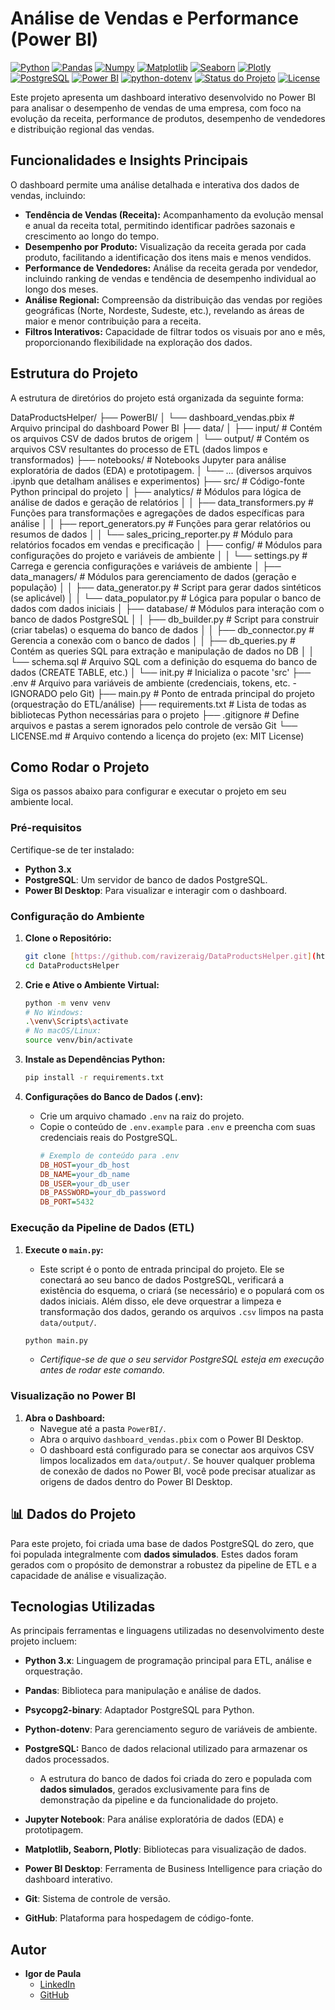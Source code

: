 # Análise de Vendas e Performance (Power BI)

[![Python](https://img.shields.io/badge/Python-3776AB?style=for-the-badge&logo=python&logoColor=white)](https://www.python.org/)
[![Pandas](https://img.shields.io/badge/Pandas-150458?style=for-the-badge&logo=pandas&logoColor=white)](https://pandas.pydata.org/)
[![Numpy](https://img.shields.io/badge/NumPy-013243?style=for-the-badge&logo=numpy&logoColor=white)](https://numpy.org/)
[![Matplotlib](https://img.shields.io/badge/Matplotlib-11557C?style=for-the-badge&logo=matplotlib&logoColor=white)](https://matplotlib.org/)
[![Seaborn](https://img.shields.io/badge/Seaborn-006F86?style=for-the-badge&logo=seaborn&logoColor=white)](https://seaborn.pydata.org/)
[![Plotly](https://img.shields.io/badge/Plotly-2391DF?style=for-the-badge&logo=plotly&logoColor=white)](https://plotly.com/)
[![PostgreSQL](https://img.shields.io/badge/PostgreSQL-316192?style=for-the-badge&logo=postgresql&logoColor=white)](https://www.postgresql.org/)
[![Power BI](https://img.shields.io/badge/Power%20BI-F2C811?style=for-the-badge&logo=power-bi&logoColor=black)](https://powerbi.microsoft.com/)
[![python-dotenv](https://img.shields.io/badge/python--dotenv-DDDDDD?style=for-the-badge&logo=python&logoColor=white)](https://pypi.org/project/python-dotenv/)
[![Status do Projeto](https://img.shields.io/badge/Status-Concluído-brightgreen?style=for-the-badge)](https://github.com/ravizeraig/DataProductsHelper)
[![License](https://img.shields.io/badge/License-MIT-blue.svg?style=for-the-badge)](https://opensource.org/licenses/MIT)

Este projeto apresenta um dashboard interativo desenvolvido no Power BI para analisar o desempenho de vendas de uma empresa, com foco na evolução da receita, performance de produtos, desempenho de vendedores e distribuição regional das vendas.

## Funcionalidades e Insights Principais

O dashboard permite uma análise detalhada e interativa dos dados de vendas, incluindo:

* **Tendência de Vendas (Receita):** Acompanhamento da evolução mensal e anual da receita total, permitindo identificar padrões sazonais e crescimento ao longo do tempo.
* **Desempenho por Produto:** Visualização da receita gerada por cada produto, facilitando a identificação dos itens mais e menos vendidos.
* **Performance de Vendedores:** Análise da receita gerada por vendedor, incluindo ranking de vendas e tendência de desempenho individual ao longo dos meses.
* **Análise Regional:** Compreensão da distribuição das vendas por regiões geográficas (Norte, Nordeste, Sudeste, etc.), revelando as áreas de maior e menor contribuição para a receita.
* **Filtros Interativos:** Capacidade de filtrar todos os visuais por ano e mês, proporcionando flexibilidade na exploração dos dados.

## Estrutura do Projeto

A estrutura de diretórios do projeto está organizada da seguinte forma:

DataProductsHelper/
├── PowerBI/
│   └── dashboard_vendas.pbix        # Arquivo principal do dashboard Power BI
├── data/
│   ├── input/                     # Contém os arquivos CSV de dados brutos de origem
│   └── output/                    # Contém os arquivos CSV resultantes do processo de ETL (dados limpos e transformados)
├── notebooks/                     # Notebooks Jupyter para análise exploratória de dados (EDA) e prototipagem.
│   └── ... (diversos arquivos .ipynb que detalham análises e experimentos)
├── src/                           # Código-fonte Python principal do projeto
│   ├── analytics/                 # Módulos para lógica de análise de dados e geração de relatórios
│   │   ├── data_transformers.py   # Funções para transformações e agregações de dados específicas para análise
│   │   ├── report_generators.py   # Funções para gerar relatórios ou resumos de dados
│   │   └── sales_pricing_reporter.py # Módulo para relatórios focados em vendas e precificação
│   ├── config/                    # Módulos para configurações do projeto e variáveis de ambiente
│   │   └── settings.py            # Carrega e gerencia configurações e variáveis de ambiente
│   ├── data_managers/             # Módulos para gerenciamento de dados (geração e população)
│   │   ├── data_generator.py      # Script para gerar dados sintéticos (se aplicável)
│   │   └── data_populator.py      # Lógica para popular o banco de dados com dados iniciais
│   ├── database/                  # Módulos para interação com o banco de dados PostgreSQL
│   │   ├── db_builder.py          # Script para construir (criar tabelas) o esquema do banco de dados
│   │   ├── db_connector.py        # Gerencia a conexão com o banco de dados
│   │   ├── db_queries.py          # Contém as queries SQL para extração e manipulação de dados no DB
│   │   └── schema.sql             # Arquivo SQL com a definição do esquema do banco de dados (CREATE TABLE, etc.)
│   └── init.py                # Inicializa o pacote 'src'
├── .env                           # Arquivo para variáveis de ambiente (credenciais, tokens, etc. - IGNORADO pelo Git)
├── main.py                        # Ponto de entrada principal do projeto (orquestração do ETL/análise)
├── requirements.txt               # Lista de todas as bibliotecas Python necessárias para o projeto
├── .gitignore                     # Define arquivos e pastas a serem ignorados pelo controle de versão Git
└── LICENSE.md                     # Arquivo contendo a licença do projeto (ex: MIT License)

## Como Rodar o Projeto

Siga os passos abaixo para configurar e executar o projeto em seu ambiente local.

### Pré-requisitos

Certifique-se de ter instalado:

* **Python 3.x**
* **PostgreSQL**: Um servidor de banco de dados PostgreSQL.
* **Power BI Desktop**: Para visualizar e interagir com o dashboard.

### Configuração do Ambiente

1.  **Clone o Repositório:**
    ```bash
    git clone [https://github.com/ravizeraig/DataProductsHelper.git](https://github.com/ravizeraig/DataProductsHelper.git)
    cd DataProductsHelper
    ```

2.  **Crie e Ative o Ambiente Virtual:**
    ```bash
    python -m venv venv
    # No Windows:
    .\venv\Scripts\activate
    # No macOS/Linux:
    source venv/bin/activate
    ```

3.  **Instale as Dependências Python:**
    ```bash
    pip install -r requirements.txt
    ```

4.  **Configurações do Banco de Dados (.env):**
    * Crie um arquivo chamado `.env` na raiz do projeto.
    * Copie o conteúdo de `.env.example` para `.env` e preencha com suas credenciais reais do PostgreSQL.
        ```ini
        # Exemplo de conteúdo para .env
        DB_HOST=your_db_host
        DB_NAME=your_db_name
        DB_USER=your_db_user
        DB_PASSWORD=your_db_password
        DB_PORT=5432
        ```

### Execução da Pipeline de Dados (ETL)

1.  **Execute o `main.py`:**
    * Este script é o ponto de entrada principal do projeto. Ele se conectará ao seu banco de dados PostgreSQL, verificará a existência do esquema, o criará (se necessário) e o populará com os dados iniciais. Além disso, ele deve orquestrar a limpeza e transformação dos dados, gerando os arquivos `.csv` limpos na pasta `data/output/`.

    ```bash
    python main.py
    ```
    * *Certifique-se de que o seu servidor PostgreSQL esteja em execução antes de rodar este comando.*

### Visualização no Power BI

1.  **Abra o Dashboard:**
    * Navegue até a pasta `PowerBI/`.
    * Abra o arquivo `dashboard_vendas.pbix` com o Power BI Desktop.
    * O dashboard está configurado para se conectar aos arquivos CSV limpos localizados em `data/output/`. Se houver qualquer problema de conexão de dados no Power BI, você pode precisar atualizar as origens de dados dentro do Power BI Desktop.

## 📊 Dados do Projeto

Para este projeto, foi criada uma base de dados PostgreSQL do zero, que foi populada integralmente com **dados simulados**. Estes dados foram gerados com o propósito de demonstrar a robustez da pipeline de ETL e a capacidade de análise e visualização.

## Tecnologias Utilizadas

As principais ferramentas e linguagens utilizadas no desenvolvimento deste projeto incluem:

* **Python 3.x**: Linguagem de programação principal para ETL, análise e orquestração.
* **Pandas**: Biblioteca para manipulação e análise de dados.
* **Psycopg2-binary**: Adaptador PostgreSQL para Python.
* **Python-dotenv**: Para gerenciamento seguro de variáveis de ambiente.
* **PostgreSQL:** Banco de dados relacional utilizado para armazenar os dados processados.
    * A estrutura do banco de dados foi criada do zero e populada com **dados simulados**, gerados exclusivamente para fins de demonstração da pipeline e da funcionalidade do projeto.

* **Jupyter Notebook**: Para análise exploratória de dados (EDA) e prototipagem.
* **Matplotlib, Seaborn, Plotly**: Bibliotecas para visualização de dados.
* **Power BI Desktop**: Ferramenta de Business Intelligence para criação do dashboard interativo.
* **Git**: Sistema de controle de versão.
* **GitHub**: Plataforma para hospedagem de código-fonte.

## Autor

* **Igor de Paula**
    * [LinkedIn](https://www.linkedin.com/in/depaulaiigor/)
    * [GitHub](https://github.com/ravizeraig)